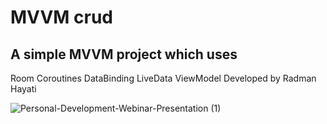 # MVVM crud
## A simple **MVVM** project which uses

Room Coroutines DataBinding LiveData ViewModel
Developed by Radman Hayati

![Personal-Development-Webinar-Presentation (1)](https://user-images.githubusercontent.com/72970748/113918949-43328500-97f8-11eb-96c9-3e00ea84c9e5.jpg)
